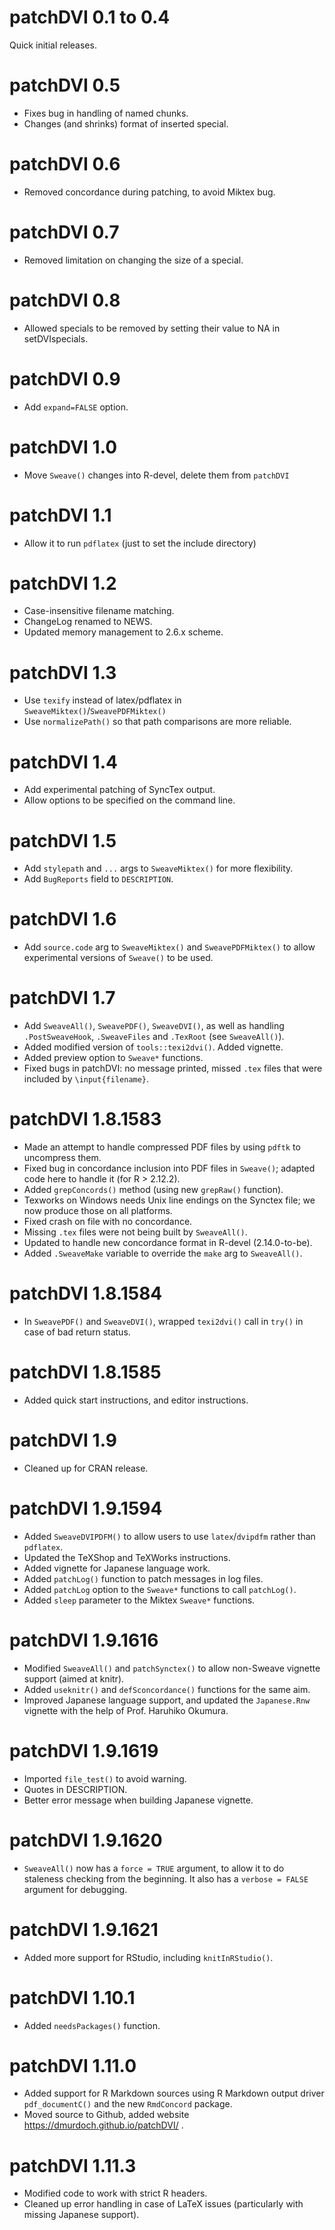 # patchDVI 0.1 to 0.4

Quick initial releases.

# patchDVI 0.5

* Fixes bug in handling of named chunks.
* Changes (and shrinks) format of inserted special.

# patchDVI 0.6

* Removed concordance during patching, to avoid Miktex bug.

# patchDVI 0.7

* Removed limitation on changing the size of a special.

# patchDVI 0.8

* Allowed specials to be removed by setting their value to NA in setDVIspecials.

# patchDVI 0.9

* Add `expand=FALSE` option.

# patchDVI 1.0

* Move `Sweave()` changes into R-devel, delete them from `patchDVI`

# patchDVI 1.1

* Allow it to run `pdflatex` (just to set the include directory)

# patchDVI 1.2

* Case-insensitive filename matching.
* ChangeLog renamed to NEWS.
* Updated memory management to 2.6.x scheme.

# patchDVI 1.3

* Use `texify` instead of latex/pdflatex in `SweaveMiktex()`/`SweavePDFMiktex()`
* Use `normalizePath()` so that path comparisons are more reliable.

# patchDVI 1.4

* Add experimental patching of SyncTex output.
* Allow options to be specified on the command line.

# patchDVI 1.5

* Add `stylepath` and `...` args to `SweaveMiktex()` for more flexibility.
* Add `BugReports` field to `DESCRIPTION`.

# patchDVI 1.6

* Add `source.code` arg to `SweaveMiktex()` and `SweavePDFMiktex()`
to allow experimental versions of `Sweave()` to be used.

# patchDVI 1.7

* Add `SweaveAll()`, `SweavePDF()`, `SweaveDVI()`, as well as
handling `.PostSweaveHook`, `.SweaveFiles` and `.TexRoot` (see `SweaveAll()`).
* Added modified version of `tools::texi2dvi()`.  Added vignette.
* Added preview option to `Sweave*` functions.
* Fixed bugs in patchDVI:  no message printed, missed
`.tex` files that were included by `\input{filename}`.

# patchDVI 1.8.1583

* Made an attempt to handle compressed PDF files by using
`pdftk` to uncompress them.
* Fixed bug in concordance inclusion into PDF files in `Sweave()`;
adapted code here to handle it (for R > 2.12.2).
* Added `grepConcords()` method (using new `grepRaw()` function).
* Texworks on Windows needs Unix line endings on the Synctex
file; we now produce those on all platforms.
* Fixed crash on file with no concordance.
* Missing `.tex` files were not being built by `SweaveAll()`.
* Updated to handle new concordance format in R-devel (2.14.0-to-be).
* Added `.SweaveMake` variable to override the `make` arg to `SweaveAll()`.

# patchDVI 1.8.1584

* In `SweavePDF()` and `SweaveDVI()`, wrapped `texi2dvi()` call in
`try()` in case of bad return status.

# patchDVI 1.8.1585

* Added quick start instructions, and editor instructions.

# patchDVI 1.9

* Cleaned up for CRAN release.

# patchDVI 1.9.1594

* Added `SweaveDVIPDFM()` to allow users to use `latex`/`dvipdfm`
rather than `pdflatex`.
* Updated the TeXShop and TeXWorks instructions.
* Added vignette for Japanese language work.
* Added `patchLog()` function to patch messages in log files.
* Added `patchLog` option to the `Sweave*` functions to call
`patchLog()`.
* Added `sleep` parameter to the Miktex `Sweave*` functions.

# patchDVI 1.9.1616

* Modified `SweaveAll()` and `patchSynctex()` to allow non-Sweave
vignette support (aimed at knitr).
* Added `useknitr()` and `defSconcordance()` functions for the same aim.
* Improved Japanese language support, and updated the
`Japanese.Rnw` vignette with the help of Prof. Haruhiko Okumura.

# patchDVI 1.9.1619

* Imported `file_test()` to avoid warning.
* Quotes in DESCRIPTION.
* Better error message when building Japanese vignette.

# patchDVI 1.9.1620

* `SweaveAll()` now has a `force = TRUE` argument, to
allow it to do staleness checking from the beginning.
It also has a `verbose = FALSE` argument for debugging.

# patchDVI 1.9.1621

* Added more support for RStudio, including `knitInRStudio()`.

# patchDVI 1.10.1

* Added `needsPackages()` function.

# patchDVI 1.11.0

* Added support for R Markdown sources using R Markdown
output driver `pdf_documentC()` and the new `RmdConcord`
package.
* Moved source to Github, added website
https://dmurdoch.github.io/patchDVI/ .

# patchDVI 1.11.3

* Modified code to work with strict R headers.
* Cleaned up error handling in case of LaTeX issues (particularly with
missing Japanese support).
